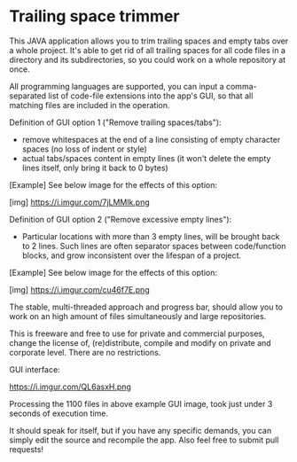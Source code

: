 # Trailing space trimmer

This JAVA application allows you to trim trailing spaces and empty tabs over a whole project.
It's able to get rid of all trailing spaces for all code files in a directory and its subdirectories, so you could work on a whole repository at once.

All programming languages are supported, you can input a comma-separated list of code-file extensions into the app's GUI, so that all matching files are included in the operation.

Definition of GUI option 1 ("Remove trailing spaces/tabs"): 
- remove whitespaces at the end of a line consisting of empty character spaces (no loss of indent or style)
- actual tabs/spaces content in empty lines (it won't delete the empty lines itself, only bring it back to 0 bytes)

[Example] See below image for the effects of this option:

[img] https://i.imgur.com/7jLMMlk.png

Definition of GUI option 2 ("Remove excessive empty lines"):
- Particular locations with more than 3 empty lines, will be brought back to 2 lines. Such lines are often separator spaces between code/function blocks, and grow inconsistent over the lifespan of a project.

[Example] See below image for the effects of this option:

[img] https://i.imgur.com/cu46f7E.png


The stable, multi-threaded approach and progress bar, should allow you to work on an high amount of files simultaneously and large repositories.

This is freeware and free to use for private and commercial purposes, change the license of, (re)distribute, compile and modify on private and corporate level. There are no restrictions.

GUI interface:

https://i.imgur.com/QL6asxH.png

Processing the 1100 files in above example GUI image, took just under 3 seconds of execution time.



It should speak for itself, but if you have any specific demands, you can simply edit the source and recompile the app.
Also feel free to submit pull requests!